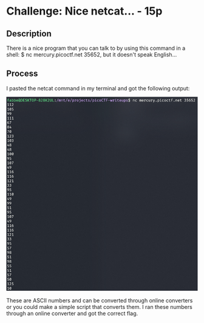 # Challenge: Nice netcat... - 15p

## Description
There is a nice program that you can talk to by using this command in a shell: $ nc mercury.picoctf.net 35652, but it doesn't speak English...

## Process

I pasted the netcat command in my terminal and got the following output:

![image1](images/nicenetcat1.png)

These are ASCII numbers and can be converted through online converters or you could make a simple script that converts them. I ran these numbers through an online converter and got the correct flag.